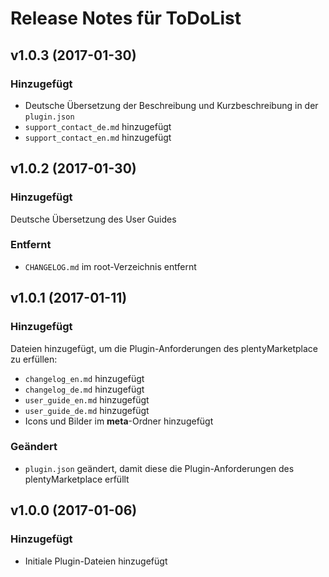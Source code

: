# Release Notes für ToDoList

## v1.0.3 (2017-01-30)

### Hinzugefügt

- Deutsche Übersetzung der Beschreibung und Kurzbeschreibung in der `plugin.json`
- `support_contact_de.md` hinzugefügt
- `support_contact_en.md` hinzugefügt

## v1.0.2 (2017-01-30)

### Hinzugefügt

Deutsche Übersetzung des User Guides

### Entfernt

- `CHANGELOG.md` im root-Verzeichnis entfernt
 
## v1.0.1 (2017-01-11)
 
### Hinzugefügt
Dateien hinzugefügt, um die Plugin-Anforderungen des plentyMarketplace zu erfüllen:

- `changelog_en.md` hinzugefügt
- `changelog_de.md` hinzugefügt
- `user_guide_en.md` hinzugefügt
- `user_guide_de.md` hinzugefügt
- Icons und Bilder im **meta**-Ordner hinzugefügt

### Geändert
- `plugin.json` geändert, damit diese die Plugin-Anforderungen des plentyMarketplace erfüllt
 
## v1.0.0 (2017-01-06)
 
### Hinzugefügt
- Initiale Plugin-Dateien hinzugefügt
